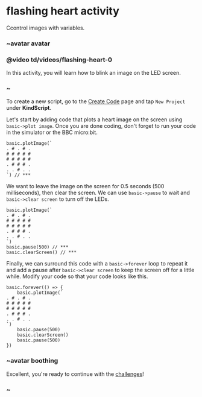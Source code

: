 # flashing heart activity

Ccontrol images with variables.

### ~avatar avatar

### @video td/videos/flashing-heart-0

In this activity, you will learn how to blink an image on the LED screen.

### ~

To create a new script, go to the [Create Code](https://www.microbit.co.uk/create-code) page and tap `New Project` under **KindScript**.

Let's start by adding code that plots a heart image on the screen using `basic->plot image`. Once you are done coding, don't forget to run your code in the simulator or the BBC micro:bit.

```
basic.plotImage(`
. # . # .
# # # # #
# # # # #
. # # # .
. . # . .
`) // ***
```

We want to leave the image on the screen for 0.5 seconds (500 milliseconds), then clear the screen. We can use `basic->pause` to wait and `basic->clear screen` to turn off the LEDs.

```
basic.plotImage(`
. # . # .
# # # # #
# # # # #
. # # # .
. . # . .
`)
basic.pause(500) // ***
basic.clearScreen() // ***
```

Finally, we can surround this code with a `basic->forever` loop to repeat it and add a pause after `basic->clear screen` to keep the screen off for a little while. Modify your code so that your code looks like this.

```
basic.forever(() => {
    basic.plotImage(`
. # . # .
# # # # #
# # # # #
. # # # .
. . # . .
`)
    basic.pause(500)
    basic.clearScreen()
    basic.pause(500)
})
```

### ~avatar boothing

Excellent, you're ready to continue with the [challenges](/microbit/lessons/flashing-heart/challenges)!

### ~

